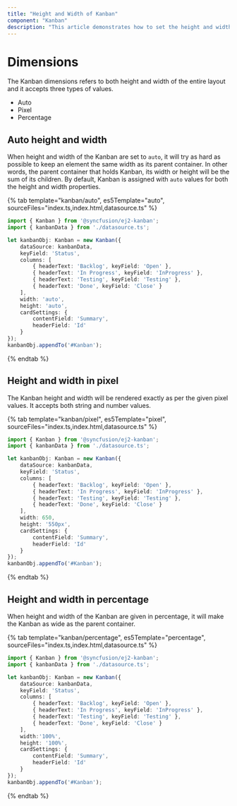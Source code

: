 ```yaml
---
title: "Height and Width of Kanban"
component: "Kanban"
description: "This article demonstrates how to set the height and width of Kanban in pixels, percentage or auto values."
---
```


# Dimensions

The Kanban dimensions refers to both height and width of the entire layout and it accepts three types of values.

* Auto
* Pixel
* Percentage

## Auto height and width

When height and width of the Kanban are set to `auto`, it will try as hard as possible to keep an element the same width as its parent container. In other words, the parent container that holds Kanban, its width or height will be the sum of its children. By default, Kanban is assigned with `auto` values for both the height and width properties.

{% tab template="kanban/auto", es5Template="auto", sourceFiles="index.ts,index.html,datasource.ts" %}

```typescript
import { Kanban } from '@syncfusion/ej2-kanban';
import { kanbanData } from './datasource.ts';

let kanbanObj: Kanban = new Kanban({
    dataSource: kanbanData,
    keyField: 'Status',
    columns: [
        { headerText: 'Backlog', keyField: 'Open' },
        { headerText: 'In Progress', keyField: 'InProgress' },
        { headerText: 'Testing', keyField: 'Testing' },
        { headerText: 'Done', keyField: 'Close' }
    ],
    width: 'auto',
    height: 'auto',
    cardSettings: {
        contentField: 'Summary',
        headerField: 'Id'
    }
});
kanbanObj.appendTo('#Kanban');
```

{% endtab %}

## Height and width in pixel

The Kanban height and width will be rendered exactly as per the given pixel values. It accepts both string and number values.

{% tab template="kanban/pixel", es5Template="pixel", sourceFiles="index.ts,index.html,datasource.ts" %}

```typescript
import { Kanban } from '@syncfusion/ej2-kanban';
import { kanbanData } from './datasource.ts';

let kanbanObj: Kanban = new Kanban({
    dataSource: kanbanData,
    keyField: 'Status',
    columns: [
        { headerText: 'Backlog', keyField: 'Open' },
        { headerText: 'In Progress', keyField: 'InProgress' },
        { headerText: 'Testing', keyField: 'Testing' },
        { headerText: 'Done', keyField: 'Close' }
    ],
    width: 650,
    height: '550px',
    cardSettings: {
        contentField: 'Summary',
        headerField: 'Id'
    }
});
kanbanObj.appendTo('#Kanban');
```

{% endtab %}

## Height and width in percentage

When height and width of the Kanban are given in percentage, it will make the Kanban as wide as the parent container.

{% tab template="kanban/percentage", es5Template="percentage", sourceFiles="index.ts,index.html,datasource.ts" %}

```typescript
import { Kanban } from '@syncfusion/ej2-kanban';
import { kanbanData } from './datasource.ts';

let kanbanObj: Kanban = new Kanban({
    dataSource: kanbanData,
    keyField: 'Status',
    columns: [
        { headerText: 'Backlog', keyField: 'Open' },
        { headerText: 'In Progress', keyField: 'InProgress' },
        { headerText: 'Testing', keyField: 'Testing' },
        { headerText: 'Done', keyField: 'Close' }
    ],
    width:'100%',
    height: '100%',
    cardSettings: {
        contentField: 'Summary',
        headerField: 'Id'
    }
});
kanbanObj.appendTo('#Kanban');
```

{% endtab %}
